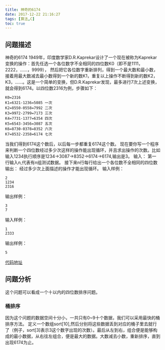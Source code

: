 ```yaml
---
title: 神奇的6174
date: 2017-12-22 21:16:27
tags: [算法,C]
toc: true
---
```




## 问题描述

神奇的6174
1949年，印度数学家D.R.Kaprekar设计了一个现在被称为Kaprekar变换的操作：首先任选一个各位数字不全相同的四位数K0（即不是1111，2222，……，9999）， 然后把它各位数字重新排列，得到一个最大数和最小数，接着用最大数减去最小数得到一个新的数K1，重复以上操作不断得到新的数K2，K3，……。这是一个简单的变换，但D.R.Kaprekar发现，最多进行7次上述变换，就会得到6174。以四位数2316为例，步骤如下：
<!-- more -->

	K0=2316
	K1=6321-1236=5085 一次
	K2=8550-0558=7992 二次
	K3=9972-2799=7173 三次
	K4=7731-1377=6354 四次
	K5=6543-3456=3087 五次
	K6=8730-0378=8352 六次
	K7=8532-2358=6174 七次
当我们得到6174这个数后，以后每一步都重复6174这个数。
现在要你写一个程序来判断一个四位数经过多少次这样的操作能出现循环，并且求出操作的次数。比如输入1234执行顺序是1234->3087->8352->6174->6174,输出是3。
输入：
第一行输入n,代表有n组测试数据。
接下来n行每行给出一个各位数不全相同的四位数
输出：
经过多少次上面描述的操作才能出现循环。
输入样例：

	2
	1234
	2316
输出样例：

	3
	7
输入样例：

	1
	2333
输出样例：

	5

[代码地址](https://github.com/zjko/Algorithm/blob/master/%E8%93%9D%E6%A1%A5%E6%9D%AF/%E7%A5%9E%E5%A5%87%E7%9A%846174.cpp)

## 问题分析
这个问题可以看成一个十以内的四位数排序问题。

### 桶排序
因为这个问题的数据空间十分小，一共只有0~9十个数据，我们可以采用最快的桶排序方法。
定义一个数组sort[10],然后分别将这些数据丢到对应的桶子里去就行了（例子，sort[3]表示3这个数字出现的次数）。最后从左到右，组合便是能够构成的最小数据，从右往左组合，便是最大的数据。大数减去小数，重新排序，直到出现6174为止。
